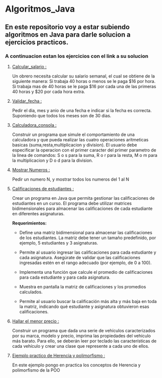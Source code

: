 # Algoritmos_Java

## En este repositorio voy a estar subiendo algoritmos en Java para darle solucion a ejercicios practicos.

### A continuacion estan los ejercicios con el link a su solucion

1. <a href="https://github.com/ElvisGT/Algoritmos_Java/tree/master/Calcular_salario">Calcular_salario :</a>
   
    Un obrero necesita calcular su salario semanal, el cual se obtiene de la siguiente manera: Si trabaja 40 horas o menos se le paga $16 por hora. Si trabaja mas de 40 horas se le paga $16 por cada una de las primeras 40 horas y $20 por cada hora extra. 

2. <a href="https://github.com/ElvisGT/Algoritmos_Java/tree/master/Validar_fecha">Validar_fecha :</a>
   
    Pedir el dia, mes y anio de una fecha e indicar si la fecha es correcta. Suponiendo que todos los meses son de 30 dias. 

3. <a href="https://github.com/ElvisGT/Algoritmos_Java/tree/master/Calculadora_consola">Calculadora_consola :</a>
   
    Construir un programa que simule el comportamiento de una calculadora y que pueda realizar las cuatro operaciones aritmeticas basicas (suma,resta,multiplicacion y division). El usuario debe especificar la operacion con el primer caracter del primer parametro de la linea de comandos: S o s para la suma, R o r para la resta, M o m para la multiplicacion y D o d para la division.

4. <a href="https://github.com/ElvisGT/Algoritmos_Java/tree/master/Mostrar_Numeros">Mostrar Numeros :</a>
   
   Pedir un numero N, y mostrar todos los numeros del 1 al N

5. <a href="https://github.com/ElvisGT/Algoritmos_Java/tree/master/Calificaciones_estudiantes/src">Calificaciones de estudiantes :</a>

   Crear un programa en Java que permita gestionar las calificaciones de estudiantes en un curso. El programa debe utilizar matrices bidimensionales para almacenar las calificaciones de cada estudiante en diferentes asignaturas.

   **Requerimientos:**
   
   - Define una matriz bidimensional para almacenar las calificaciones de los estudiantes. La matriz debe tener un tamaño predefinido, por ejemplo, 5 estudiantes y 3 asignaturas.
   
   - Permite al usuario ingresar las calificaciones para cada estudiante y cada asignatura. Asegúrate de validar que las calificaciones ingresadas estén en el rango adecuado (por ejemplo, de 0 a 100).
   
   - Implementa una función que calcule el promedio de calificaciones para cada estudiante y para cada asignatura.
   
   - Muestra en pantalla la matriz de calificaciones y los promedios calculados.
   
   - Permite al usuario buscar la calificación más alta y más baja en toda la matriz, indicando qué estudiante y asignatura obtuvieron esas calificaciones.

6. <a href="https://github.com/ElvisGT/Algoritmos_Java/tree/master/Hallar_Menor_Precio">Hallar el menor precio :</a>
   
   Construir un programa que dada una serie de vehículos caracterizados por su marca, modelo y precio, imprima las propiedades del vehículo más barato. Para ello, se deberán leer por teclado las características de cada vehículo y crear una clase que represente a cada uno de ellos.

7. <a href="https://github.com/ElvisGT/Algoritmos_Java/tree/master/Herencia_Polimorfismo/com/pc">Ejemplo practico de Herencia y polimorfismo :</a>
   
   En este ejemplo pongo en practica los conceptos de Herencia y polimorfismo de la POO

  
